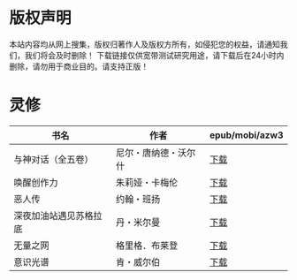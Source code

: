 # 版权声明

本站内容均从网上搜集，版权归著作人及版权方所有，如侵犯您的权益，请通知我们，我们将会及时删除！ 下载链接仅供宽带测试研究用途，请下载后在24小时内删除，请勿用于商业目的。请支持正版！

# 灵修

| 书名 | 作者 | epub/mobi/azw3 |
| --- | --- | --- |
| 与神对话（全五卷） | 尼尔・唐纳德・沃尔什 | [下载](https://url89.ctfile.com/f/31084289-1357053514-2847d2?p=8866) |
| 唤醒创作力 | 朱莉娅・卡梅伦 | [下载](https://url89.ctfile.com/f/31084289-1357044856-c10ec4?p=8866) |
| 恶人传 | 约翰・班扬 | [下载](https://url89.ctfile.com/f/31084289-1357037737-3e74c9?p=8866) |
| 深夜加油站遇见苏格拉底 | 丹・米尔曼 | [下载](https://url89.ctfile.com/f/31084289-1357033390-4cc049?p=8866) |
| 无量之网 | 格里格．布莱登 | [下载](https://url89.ctfile.com/f/31084289-1357033285-2142d5?p=8866) |
| 意识光谱 | 肯・威尔伯 | [下载](https://url89.ctfile.com/f/31084289-1357024660-2aca25?p=8866) |
